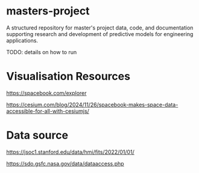 # masters-project
A structured repository for master's project data, code, and documentation supporting research and development of predictive models for engineering applications.

TODO: details on how to run

# Visualisation Resources

https://spacebook.com/explorer

https://cesium.com/blog/2024/11/26/spacebook-makes-space-data-accessible-for-all-with-cesiumjs/

# Data source

https://jsoc1.stanford.edu/data/hmi/fits/2022/01/01/

https://sdo.gsfc.nasa.gov/data/dataaccess.php

